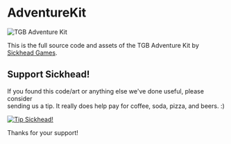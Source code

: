 # AdventureKit

   ![TGB Adventure Kit](http://www.sickhead.com/wordpress/wp-content/uploads/2008/04/advkit_product_header.jpg)
   
This is the full source code and assets of the TGB Adventure Kit by [Sickhead Games](http://www.sickhead.com/).



## Support Sickhead!

If you found this code/art or anything else we've done useful, please consider  
sending us a tip.  It really does help pay for coffee, soda, pizza, and beers. :)


  [ ![Tip Sickhead!](https://www.paypalobjects.com/en_US/i/btn/btn_donate_LG.gif)](https://www.paypal.com/cgi-bin/webscr?cmd=_xclick&hosted_button_id=3X589QTLX434G)

  
Thanks for your support!
